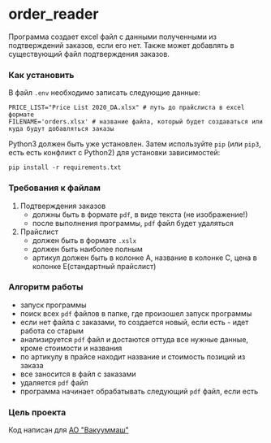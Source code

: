 # order_reader
Программа создает excel файл с данными полученными из подтверждений заказов, если его нет.
Также может добавлять в существующий файл подтверждения заказов.


### Как установить 
 
В файл `.env` необходимо записать следующие данные:
```text
PRICE_LIST="Price List 2020_DA.xlsx" # путь до прайслиста в excel формате
FILENAME='orders.xlsx' # название файла, который будет создаваться или куда будут добавляться заказы
```

Python3 должен быть уже установлен. 
Затем используйте `pip` (или `pip3`, есть есть конфликт с Python2) для установки зависимостей:
```
pip install -r requirements.txt
```

### Требования к файлам
1. Подтверждения заказов 
    - должны быть в формате `pdf`, в виде текста (не изображение!)
    - после выполнения программы, `pdf` файл будет удаляться
2. Прайслист
    - должен быть в формате `.xslx`
    - должен быть наиболее полным
    - артикул должен быть в колонке А, название в колонке С, цена в колонке Е(стандартный прайслист) 

### Алгоритм работы
- запуск программы
- поиск всех `pdf` файлов в папке, где произошел запуск программы
- если нет файла с заказами, то создается новый, если есть - идет работа со старым
- анализируется `pdf` файл и достаются оттуда все нужные данные, кроме стоимости и названия
- по артикулу в прайсе находит название и стоимость позиций из заказа
- все заносится в файл с заказами
- удаляется `pdf` файл
- программа начинает обрабатывать следующий `pdf` файл, если есть

### Цель проекта

Код написан для [АО "Вакууммаш"](https://vacma.ru/)